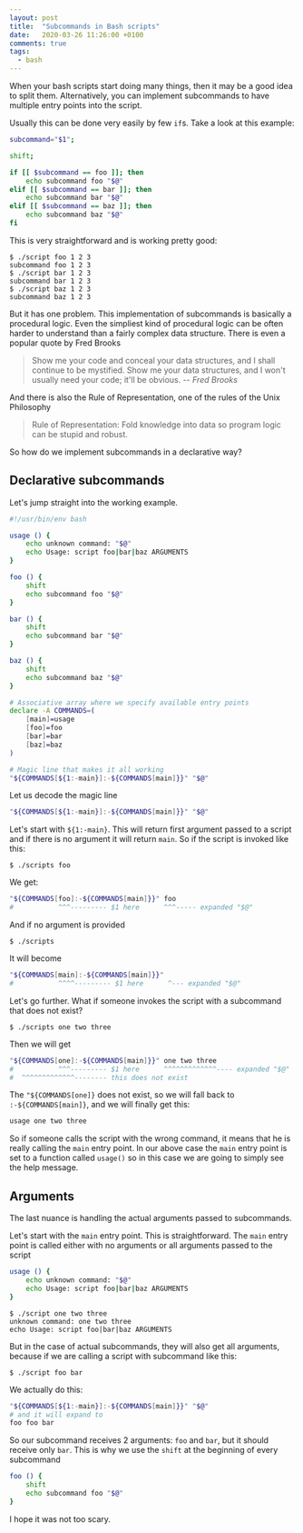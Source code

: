 ```yaml
---
layout: post
title:  "Subcommands in Bash scripts"
date:   2020-03-26 11:26:00 +0100
comments: true
tags:
  - bash
---
```


When your bash scripts start doing many things, then it may be a good idea to
split them. Alternatively, you can implement subcommands to have multiple entry points
into the script.

Usually this can be done very easily by few `if`s. Take a look at this example:

```bash
subcommand="$1";

shift;

if [[ $subcommand == foo ]]; then
    echo subcommand foo "$@"
elif [[ $subcommand == bar ]]; then
    echo subcommand bar "$@"
elif [[ $subcommand == baz ]]; then
    echo subcommand baz "$@"
fi
```

This is very straightforward and is working pretty good:

```console
$ ./script foo 1 2 3
subcommand foo 1 2 3
$ ./script bar 1 2 3
subcommand bar 1 2 3
$ ./script baz 1 2 3
subcommand baz 1 2 3
```

But it has one problem. This implementation of subcommands is basically a procedural
logic.
Even the simpliest kind of procedural logic can be often harder to understand
than a fairly complex data structure. There is even a popular quote by Fred Brooks

> Show me your code and conceal your data structures, and I shall continue to be mystified.
> Show me your data structures, and I won't usually need your code; it'll be obvious.
> -- <cite>Fred Brooks</cite>

And there is also the Rule of Representation, one of the rules of the Unix Philosophy

> Rule of Representation: Fold knowledge into data so program logic can be stupid and robust.

So how do we implement subcommands in a declarative way?

Declarative subcommands
-----------------------

Let's jump straight into the working example.

```bash
#!/usr/bin/env bash

usage () {
    echo unknown command: "$@"
    echo Usage: script foo|bar|baz ARGUMENTS
}

foo () {
    shift
    echo subcommand foo "$@"
}

bar () {
    shift
    echo subcommand bar "$@"
}

baz () {
    shift
    echo subcommand baz "$@"
}

# Associative array where we specify available entry points
declare -A COMMANDS=(
    [main]=usage
    [foo]=foo
    [bar]=bar
    [baz]=baz
)

# Magic line that makes it all working
"${COMMANDS[${1:-main}]:-${COMMANDS[main]}}" "$@"
```

Let us decode the magic line

```bash
"${COMMANDS[${1:-main}]:-${COMMANDS[main]}}" "$@"
```

Let's start with `${1:-main}`. This will return first argument passed to a script
and if there is no argument it will return `main`. So if the script is invoked
like this:

```console
$ ./scripts foo
```

We get:

```bash
"${COMMANDS[foo]:-${COMMANDS[main]}}" foo
#           ^^^--------- $1 here      ^^^----- expanded "$@"
```

And if no argument is provided

```console
$ ./scripts
```

It will become

```bash
"${COMMANDS[main]:-${COMMANDS[main]}}" 
#           ^^^^--------- $1 here      ^--- expanded "$@"
```

Let's go further. What if someone invokes the script with a subcommand that
does not exist? 

```console
$ ./scripts one two three
```

Then we will get

```bash
"${COMMANDS[one]:-${COMMANDS[main]}}" one two three
#           ^^^--------- $1 here      ^^^^^^^^^^^^^---- expanded "$@"
#  ^^^^^^^^^^^^^-------- this does not exist
```

The `"${COMMANDS[one]}` does not exist, so we will fall back
to `:-${COMMANDS[main]}`, and we will finally get this:

```bash
usage one two three
```

So if someone calls the script with the wrong command, it means that he is
really calling the `main` entry point. In our above case the `main` entry
point is set to a function called `usage()` so in this case we are going
to simply see the help message.

Arguments
---------

The last nuance is handling the actual arguments passed to subcommands.

Let's start with the `main` entry point. This is straightforward. The `main`
entry point is called either with no arguments or all arguments passed to the
script

```bash
usage () {
    echo unknown command: "$@"
    echo Usage: script foo|bar|baz ARGUMENTS
}
```

```console
$ ./script one two three
unknown command: one two three
echo Usage: script foo|bar|baz ARGUMENTS
```

But in the case of actual subcommands, they will also get all arguments, because
if we are calling a script with subcommand like this:

```console
$ ./script foo bar
```

We actually do this:

```bash
"${COMMANDS[${1:-main}]:-${COMMANDS[main]}}" "$@"
# and it will expand to
foo foo bar
```

So our subcommand receives 2 arguments: `foo` and `bar`, but it should receive
only `bar`. This is why we use the `shift` at the beginning of every subcommand

```bash
foo () {
    shift
    echo subcommand foo "$@"
}
```

I hope it was not too scary.
